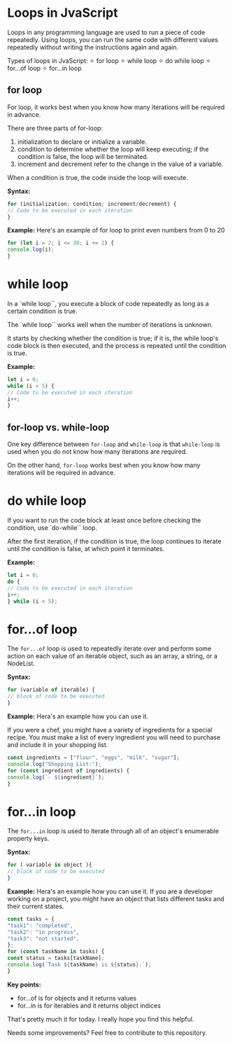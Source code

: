 # Loops in JvaScript
Loops in any programming language are used to run a piece of code repeatedly. Using loops, you can run the same code with different values repeatedly without writing the instructions again and again.

Types of loops in JvaScript:
✧ for loop
✧ while loop
✧ do while loop
✧ for...of loop
✧ for...in loop


## for loop
For loop, it works best when you know how many iterations will be required in advance.

There are three parts of for-loop:
1. initialization to declare or initialize a variable.
2. condition to determine whether the loop will keep executing; if the condition is false, the loop will be terminated.
3. increment and decrement refer to the change in the value of a variable.

When a condition is true, the code inside the loop will execute.

**Syntax:**
```javascript
for (initialization; condition; increment/decrement) {
// Code to be executed in each iteration
}
```

**Example:**
Here's an example of for loop to print even numbers from 0 to 20
```javascript
for (let i = 2; i <= 20; i += 2) {
console.log(i);
}
```
# while loop
In  a `while loop``, you execute a block of code repeatedly as long as a certain condition is true.

The `while loop`` works well when the number of iterations is unknown.

It starts by checking whether the condition is true; if it is, the while loop's code block is then executed, and the process is repeated until the condition is true.

**Example:**
```javascript
let i = 0;
while (i < 5) {
// Code to be executed in each iteration
i++;
}
```
## for-loop vs. while-loop
One key difference between `for-loop` and `while-loop` is that `while-loop` is used when you do not know how many iterations are required. 

On the other hand, `for-loop` works best when you know how many iterations will be required in advance.

# do while loop
If you want to run the code block at least once before checking the condition, use `do-while`` loop.

After the first iteration, if the condition is true, the loop continues to iterate until the condition is false, at which point it terminates.

**Example:**
```javascript
let i = 0;
do {
// Code to be executed in each iteration
i++;
} while (i < 5);
```
# for...of loop
The `for...of` loop is used to repeatedly iterate over and perform some action on each value of an iterable object, such as an array, a string, or a NodeList.

**Syntax:**
```javascript
for (variable of iterable) {	
// block of code to be executed
}
```
**Example:**
Hera's an example how you can use it.

If you were a chef, you might have a variety of ingredients for a special recipe. You must make a list of every ingredient you will need to purchase and include it in your shopping list.

```javascript
const ingredients = ["flour", "eggs", "milk", "sugar"];
console.log("Shopping List:");
for (const ingredient of ingredients) {
console.log(`- ${ingredient}`);
}
```

# for...in loop
The `for...in` loop is used to iterate through all of an object's enumerable property keys.

**Syntax:**
```javascript
for ( variable in object ){
// block of code to be executed
}
```
**Example:**
Hera's an example how you can use it.
If you are a developer working on a project, you might have an object that lists different tasks and their current states.
```javascript
const tasks = {
"task1": "completed",
"task2": "in progress",
"task3": "not started",
};
for (const taskName in tasks) {
const status = tasks[taskName];
console.log(`Task ${taskName} is ${status}.`);
}
```
**Key points:**
- for...of is for objects and it returns values
- for...in is for iterables and it returns object indices

That's pretty much it for today. I really hope you find this helpful. 

Needs some improvements? Feel free to contribute to this repository.